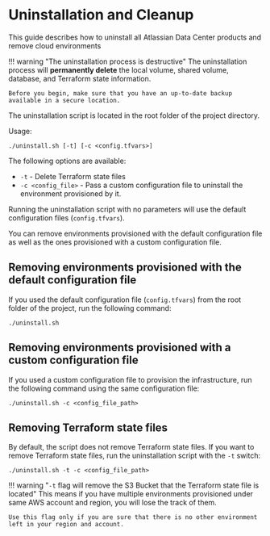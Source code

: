 # Uninstallation and Cleanup 

This guide describes how to uninstall all Atlassian Data Center products and remove cloud environments 

!!! warning "The uninstallation process is destructive"
    The uninstallation process will **permanently delete** the local volume, shared volume, database, and Terraform state information.

    Before you begin, make sure that you have an up-to-date backup available in a secure location. 

The uninstallation script is located in the root folder of the project directory.

Usage:

```shell
./uninstall.sh [-t] [-c <config.tfvars>]
```

The following options are available:

- `-t` - Delete Terraform state files
- `-c <config_file>` - Pass a custom configuration file to uninstall the environment provisioned by it.

Running the uninstallation script with no parameters will use the default configuration files (`config.tfvars`). 



You can remove environments provisioned with the default configuration file as well as the ones provisioned with a custom configuration file.

## Removing environments provisioned with the default configuration file

If you used the default configuration file (`config.tfvars`) from the root folder of the project, run the following command:

```shell 
./uninstall.sh
```

## Removing environments provisioned with a custom configuration file

If you used a custom configuration file to provision the infrastructure, run the following command using the same configuration file:

```shell
./uninstall.sh -c <config_file_path>
```

## Removing Terraform state files

By default, the script does not remove Terraform state files. If you want to remove Terraform state files, run the uninstallation script with the `-t` switch:

```shell 
./uninstall.sh -t -c <config_file_path>
```
!!! warning "`-t` flag will remove the S3 Bucket that the Terraform state file is located"
    This means if you have multiple environments provisioned under same AWS account and region, you will lose the track of them.

    Use this flag only if you are sure that there is no other environment left in your region and account.